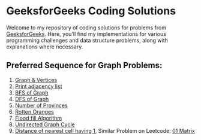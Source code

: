 # GeeksforGeeks Coding Solutions

Welcome to my repository of coding solutions for problems from [GeeksforGeeks](https://www.geeksforgeeks.org/). Here, you'll find my implementations for various programming challenges and data structure problems, along with explanations where necessary.

## Preferred Sequence for Graph Problems:  
  1. <a href="https://github.com/pramay88/GFG-Problems/blob/97f307b880947e80dc09e53030694b4f7a598520/Graph%20and%20Vertices.md" target="_blank">Graph & Vertices</a>
  2. <a href="https://github.com/pramay88/GFG-Problems/blob/a6baef87c3343e0cf1d4886d20f18bf4bfca79ea/Print%20adjacency%20list.md" target="_blank">Print adjacency list</a>
  3. <a href="https://github.com/pramay88/GFG-Problems/blob/fcdb957ed0f23b78a439ff08943cda839df600bd/BFS%20of%20Graph.md" target="_blank">BFS of Graph</a>
  4. <a href="https://github.com/pramay88/GFG-Problems/blob/fe161e7357b286d9766f0d23b1f07e0649f8b68a/DFS%20of%20Graph.md" target="_blank">DFS of Graph</a>
  5. <a href="https://github.com/pramay88/GFG-Problems/blob/30f17bd0ecaf646dc5844d87bbf444bb636cf2e1/Number%20of%20Provinces.md" target="_blank">Number of Provinces</a>
  6. <a href="https://github.com/pramay88/GFG-Problems/blob/a7d9bcc17725b947dbf2383aa7d28a2c81c2c95c/RottenOranges.md" target="_blank">Rotten Oranges</a>
  7. <a href="https://github.com/pramay88/GFG-Problems/blob/77c8766c7fe2ef795d7819770ccacc697d71d60c/Flood%20fill%20Algorithm.md" target="_blank">Flood fill Algorithm</a>
  8. <a href="https://github.com/pramay88/GFG-Problems/blob/476c726b118838c27bae8c45f0ac26337a70c930/Undirected%20Graph%20Cycle.md" target="_blank">Undirected Graph Cycle</a>
  9. <a href="https://github.com/pramay88/GFG-Problems/blob/26752886576186d68768e0272b52270a2f7c2f3a/Distance%20of%20nearest%20cell%20having%201.md" target="_blank">Distance of nearest cell having 1</a>, Similar Problem on Leetcode: <a href="https://leetcode.com/problems/01-matrix/">01 Matrix</a>
  
